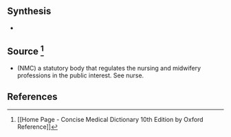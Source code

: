 ## Synthesis
- 
## Source [^1]
- (NMC) a statutory body that regulates the nursing and midwifery professions in the public interest. See nurse.
## References

[^1]: [[Home Page - Concise Medical Dictionary 10th Edition by Oxford Reference]]
